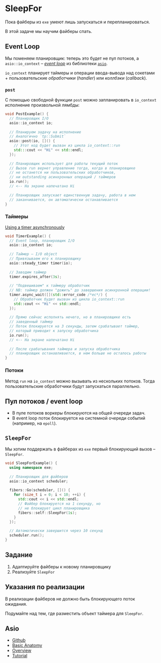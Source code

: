 # SleepFor

Пока файберы из `exe` умеют лишь запускаться и перепланироваться. 

В этой задаче мы научим файберы спать.

## Event Loop

Мы поменяем планировщик: теперь это будет не пул потоков, а `asio::io_context` – [_event loop_](https://www.youtube.com/watch?v=8aGhZQkoFbQ) из библиотеки [`asio`](https://think-async.com/).

`io_context` планирует таймеры и операции ввода-вывода над сокетами + пользовательские _обработчики_ (_handler_) или _коллбэки_ (_callback_).

### `post` 

С помощью свободной функции `post` можно запланировать в `io_context` исполнение произвольной лямбды: 

```cpp
void PostExample() {
  // Планировщик I/O
  asio::io_context io;
    
  // Планируем задачу на исполнение
  // Аналогично `tp::Submit`
  asio::post(io, []() {
    // Этот код будет вызван из цикла io_context::run
    std:::cout << "Hi" << std::endl;
  });
  
  // Планировщик использует для работы текущий поток
  // Вызов run вернет управление тогда, когда в планировщике
  // не останется ни пользовательских обработчиков, 
  // ни outstanding асинхронных операций / таймеров
  io.run();
  // <-- На экране напечатано Hi
  
  // Планировщик запускает единственную задачу, работа в нем 
  // заканчивается, он автоматически останавливается
}
```

### Таймеры

[Using a timer asynchronously](https://think-async.com/Asio/asio-1.22.1/doc/asio/tutorial/tuttimer2.html)

```cpp
void TimerExample() {
  // Event loop, планировщик I/O
  asio::io_context io;
  
  // Таймер – I/O object
  // Привязываем его к планировщику
  asio::steady_timer timer(io);
  
  // Заводим таймер
  timer.expires_after(3s);
  
  // "Подвешиваем" к таймеру обработчик
  // NB: таймер должен "дожить" до завершения асинхронной операции!
  timer.async_wait([](std::error_code /*ec*/) {
    // Обработчик будет вызван из цикла io_context::run
    std::cout << "Hi" << std::endl;
  });
  
  // Прямо сейчас исполнять нечего, но в планировщике есть 
  // заведенный таймер
  // Поток блокируется на 3 секунды, затем срабатывает таймер, 
  // который приводит к запуску обработчика
  io.run();
  // <-- На экране напечатано Hi
  
  // После срабатывания таймера и запуска обработчика
  // планировщик останавливается, в нем больше не осталось работы
}
```

### Потоки

Метод `run` на `io_context` можно вызывать из нескольких потоков. Тогда пользовательские обработчики будут запускаться параллельно.

## Пул потоков / event loop

- В пуле потоков воркеры блокируются на общей очереди задач.
- В event loop поток блокируется на системной очереди событий (например, на `epoll`).

## `SleepFor`

Мы хотим поддержать в файберах из `exe` первый блокирующий вызов – `SleepFor`.

```cpp
void SleepForExample() {
  using namespace exe;
  
  // Планировщик для файберов
  asio::io_context scheduler;
  
  fibers::Go(scheduler, []() {
    for (size_t i = 0; i < 10; ++i) {
      std::cout << i << std::endl;
      // Файбер блокируется на 1 секунду, но
      // не блокирует цикл планировщика
      fibers::self::SleepFor(1s);
    }
  });
  
  // Автоматически завершится через 10 секунд
  scheduler.run();
}
```

## Задание

1) Адаптируйте файберы к новому планировщику
2) Реализуйте `SleepFor`

## Указания по реализации

В реализации файберов не должно быть блокирующего поток ожидания.

Подумайте над тем, где разместить объект таймера для `SleepFor`.

## Asio

* [Github](https://github.com/chriskohlhoff/asio/)
* [Basic Anatomy](https://think-async.com/Asio/asio-1.22.1/doc/asio/overview/basics.html)
* [Overview](https://think-async.com/Asio/asio-1.22.1/doc/asio/overview.html)
* [Tutorial](https://think-async.com/Asio/asio-1.22.1/doc/asio/tutorial.html)